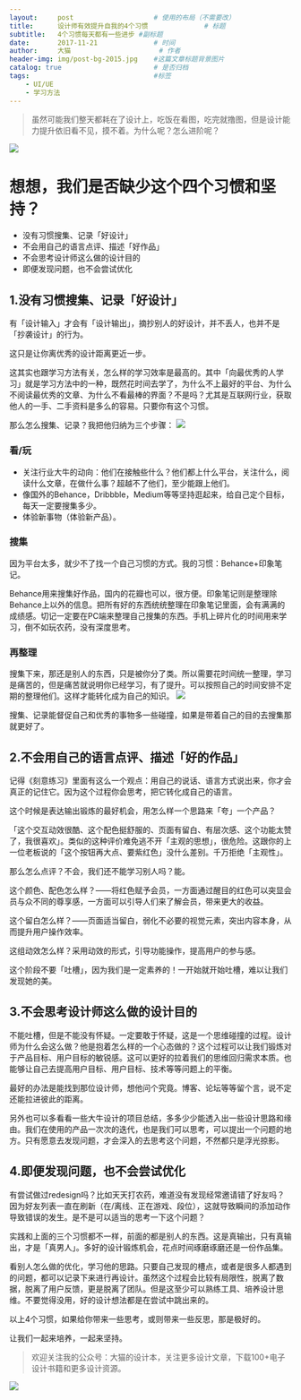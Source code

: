```yaml
---
layout:     post   				    # 使用的布局（不需要改）
title:      设计师有效提升自我的4个习惯 				# 标题 
subtitle:   4个习惯每天都有一些进步 #副标题
date:       2017-11-21 				# 时间
author:     大猫 						# 作者
header-img: img/post-bg-2015.jpg 	#这篇文章标题背景图片
catalog: true 						# 是否归档
tags:								#标签
    - UI/UE
    - 学习方法
---
```


>虽然可能我们整天都耗在了设计上，吃饭在看图，吃完就撸图，但是设计能力提升依旧看不见，摸不着。为什么呢？怎么进阶呢？

![](http://ww4.sinaimg.cn/large/0060lm7Tly1flq1d90hglj311x0oqacg.jpg)

# 想想，我们是否缺少这个四个习惯和坚持？

* 没有习惯搜集、记录「好设计」
* 不会用自己的语言点评、描述「好作品」
* 不会思考设计师这么做的设计目的
* 即便发现问题，也不会尝试优化

## 1.没有习惯搜集、记录「好设计」

<p>有「设计输入」才会有「设计输出」，摘抄别人的好设计，并不丢人，也并不是「抄袭设计」的行为。</p>

这只是让你离优秀的设计距离更近一步。

这其实也跟学习方法有关，怎么样的学习效率是最高的。其中「向最优秀的人学习」就是学习方法中的一种，既然花时间去学了，为什么不上最好的平台、为什么不阅读最优秀的文章、为什么不看最棒的界面？不是吗？尤其是互联网行业，获取他人的一手、二手资料是多么的容易。只要你有这个习惯。

那么怎么搜集、记录？我把他归纳为三个步骤：
![](http://image.uisdc.com/wp-content/uploads/2017/11/uisdc-designhabits-20171110-1.jpg)

### 看/玩
* 关注行业大牛的动向：他们在接触些什么？他们都上什么平台，关注什么，阅读什么文章，在做什么事？超越不了他们，至少能跟上他们。
* 像国外的Behance，Dribbble，Medium等等坚持逛起来，给自己定个目标，每天一定要搜集多少。
* 体验新事物（体验新产品）。
### 搜集
因为平台太多，就少不了找一个自己习惯的方式。我的习惯：Behance+印象笔记。

Behance用来搜集好作品，国内的花瓣也可以，很方便。印象笔记则是整理除Behance上以外的信息。把所有好的东西统统整理在印象笔记里面，会有满满的成绩感。切记一定要在PC端来整理自己搜集的东西。手机上碎片化的时间用来学习，倒不如玩农药，没有深度思考。
### 再整理
搜集下来，那还是别人的东西，只是被你分了类。所以需要花时间统一整理，学习是痛苦的，但是痛苦就说明你已经学习，有了提升。可以按照自己的时间安排不定期的整理他们。这样才能转化成为自己的知识。
![](http://image.uisdc.com/wp-content/uploads/2017/11/uisdc-designhabits-20171110-2.jpg)

搜集、记录能督促自己和优秀的事物多一些碰撞，如果是带着自己的目的去搜集那就更好了。

## 2.不会用自己的语言点评、描述「好的作品」
记得《刻意练习》里面有这么一个观点：用自己的说话、语言方式说出来，你才会真正的记住它。因为这个过程你会思考，把它转化成自己的语言。

这个时候是表达输出锻炼的最好机会，用怎么样一个思路来「夸」一个产品？

「这个交互动效很酷、这个配色挺舒服的、页面有留白、有层次感、这个功能太赞了，我很喜欢」。类似的这种评价难免逃不开「主观的思想」，很危险。这跟你的上一位老板说的「这个按钮再大点、要紫红色」没什么差别。千万拒绝「主观性」。

那么怎么点评？不会，我们还不能学习别人吗？能。

这个颜色、配色怎么样？——将红色赋予会员，一方面通过醒目的红色可以突显会员与众不同的尊享感，一方面可以引导人们来了解会员，带来更大的收益。

这个留白怎么样？——页面适当留白，弱化不必要的视觉元素，突出内容本身，从而提升用户操作效率。

这组动效怎么样？采用动效的形式，引导功能操作，提高用户的参与感。

这个阶段不要「吐槽」，因为我们是一定素养的！一开始就开始吐槽，难以让我们发现她的美。

## 3.不会思考设计师这么做的设计目的

不能吐槽，但是不能没有怀疑。一定要敢于怀疑，这是一个思维碰撞的过程。设计师为什么会这么做？他是抱着怎么样的一个心态做的？这个过程可以让我们锻炼对于产品目标、用户目标的敏锐感。这可以更好的拉着我们的思维回归需求本质。也能够让自己去提高用户目标、用户目标、技术等等问题上的平衡。

最好的办法是能找到那位设计师，想他问个究竟。博客、论坛等等留个言，说不定还能拉进彼此的距离。

另外也可以多看看一些大牛设计的项目总结，多多少少能透入出一些设计思路和缘由。我们在使用的产品一次次的迭代，也是我们可以思考，可以提出一个问题的地方。只有愿意去发现问题，才会深入的去思考这个问题，不然都只是浮光掠影。

## 4.即便发现问题，也不会尝试优化
有尝试做过redesign吗？比如天天打农药，难道没有发现经常邀请错了好友吗？因为好友列表一直在刷新（在/离线、正在游戏、段位），这就导致瞬间的添加动作导致错误的发生。是不是可以适当的思考一下这个问题？

实践和上面的三个习惯都不一样，前面的都是别人的东西。这是真输出，只有真输出，才是「真男人」。多好的设计锻炼机会，花点时间琢磨琢磨还是一份作品集。

看别人怎么做的优化，学习他的思路。只要自己发现的槽点，或者是很多人都遇到的问题，都可以记录下来进行再设计。虽然这个过程会比较有局限性，脱离了数据，脱离了用户反馈，更是脱离了团队。但是这至少可以熟练工具、培养设计思维。不要觉得没用，好的设计想法都是在尝试中跳出来的。

以上4个习惯，如果给你带来一些思考，或则带来一些反思，那是极好的。

让我们一起来培养，一起来坚持。


>欢迎关注我的公众号：大猫的设计本，关注更多设计文章，下载100+电子设计书籍和更多设计资源。

![](http://ww2.sinaimg.cn/large/0060lm7Tly1flq1nu1mx6j30dk0860vh.jpg)
